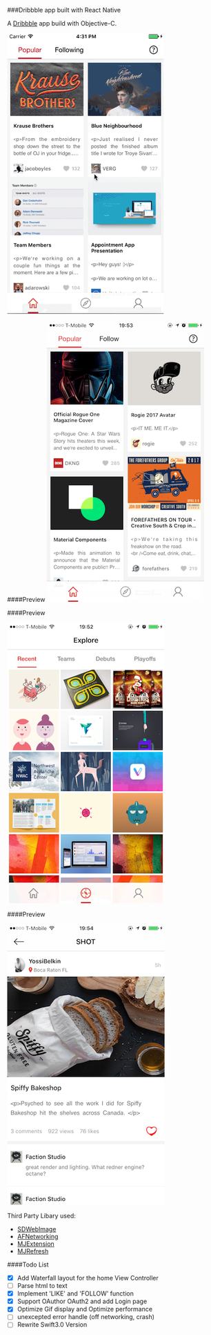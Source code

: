###Dribbble app built with React Native

A [Dribbble](http://dribbble.com) app build with Objective-C.

![dribbble_app_screenshot](https://github.com/ramboli1986/WeShot-objc/blob/master/Screenshot/WeShotGIF.gif)

####Preview
![home page](https://github.com/ramboli1986/WeShot-objc/blob/master/Screenshot/home1.png)

####Preview

![explore page](https://github.com/ramboli1986/WeShot-objc/blob/master/Screenshot/explore.png)

####Preview

![detail page](https://github.com/ramboli1986/WeShot-objc/blob/master/Screenshot/detail.png)


Third Party Libary used:
- [SDWebImage](https://github.com/rs/SDWebImage)
- [AFNetworking](https://github.com/AFNetworking/AFNetworking)
- [MJExtension](https://github.com/CoderMJLee/MJExtension)
- [MJRefresh](https://github.com/CoderMJLee/MJRefresh)


####Todo List
- [x] Add Waterfall layout for the home View Controller
- [ ] Parse html to text
- [x] Implement 'LIKE' and 'FOLLOW' function 
- [x] Support OAuthor OAuth2 and add Login page
- [x] Optimize Gif display and Optimize performance
- [ ] unexcepted error handle (off networking, crash)
- [ ] Rewrite Swift3.0 Version
